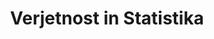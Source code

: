 ---
layout: navigation
title: Verjetnost in Statistika
files:
  - name: Izpiski Vaje
    path: /izpiski
---